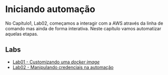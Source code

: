 # Iniciando automação
No Capítulo1, Lab02, começamos a interagir com a AWS através da linha de comando mas ainda de forma interativa. Neste capítulo vamos automatizar aquelas etapas.

## Labs
* [Lab01 - Customizando uma _docker image_](lab01.md)
* [Lab02 - Manipulando credenciais na automação](lab02.md)
